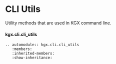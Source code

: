 # CLI Utils

Utility methods that are used in KGX command line.

#### kgx.cli.cli_utils

```eval_rst
.. automodule:: kgx.cli.cli_utils
   :members:
   :inherited-members:
   :show-inheritance:
```
